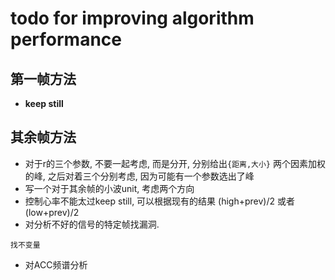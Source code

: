 # todo for improving algorithm performance

## 第一帧方法
- __keep still__

## 其余帧方法
- 对于r的三个参数, 不要一起考虑, 而是分开, 分别给出`{距离,大小}` 两个因素加权的峰, 之后对着三个分别考虑, 因为可能有一个参数选出了峰
- 写一个对于其余帧的小波unit, 考虑两个方向
- 控制心率不能太过keep still, 可以根据现有的结果 (high+prev)/2 或者 (low+prev)/2
- 对分析不好的信号的特定帧找漏洞.

`找不变量`
- 对ACC频谱分析

